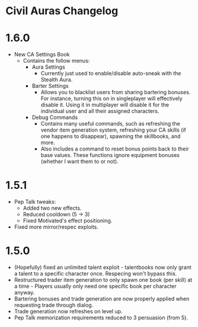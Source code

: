 Civil Auras Changelog
=======
# 1.6.0
* New CA Settings Book
	* Contains the follow menus:
		* Aura Settings
			* Currently just used to enable/disable auto-sneak with the Stealth Aura.
		* Barter Settings
			* Allows you to blacklist users from sharing bartering bonuses. For instance, turning this on in singleplayer will effectively disable it. Using it in multiplayer will disable it for the individual user and all their assigned characters.
		* Debug Commands
			* Contains many useful commands, such as refreshing the vendor item generation system, refreshing your CA skills (if one happens to disappear), spawning the skillbooks, and more.
			* Also includes a command to reset bonus points back to their base values. These functions ignore equipment bonuses (whether I want them to or not).

# 1.5.1
* Pep Talk tweaks:
	* Added two new effects.
	* Reduced cooldown (5 -> 3)
	* Fixed Motivated's effect positioning.
* Fixed more mirror/respec exploits.

# 1.5.0
* (Hopefully) fixed an unlimited talent exploit - talentbooks now only grant a talent to a specific character once. Respecing won't bypass this.
* Restructured trader item generation to only spawn one book (per skill) at a time - Players usually only need one specific book per character anyway.
* Bartering bonuses and trade generation are now properly applied when requesting trade through dialog.
* Trade generation now refreshes on level up.
* Pep Talk memorization requirements reduced to 3 persuasion (from 5).